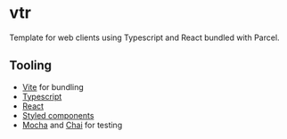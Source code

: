 ﻿# vtr
Template for web clients using Typescript and React bundled with Parcel.

## Tooling
- [Vite][vt] for bundling
- [Typescript][ts]
- [React][re]
- [Styled components][sc]
- [Mocha][mo] and [Chai][ch] for testing

[vt]: https://github.com/vitejs/vite
[ts]: https://github.com/microsoft/TypeScript
[re]: https://github.com/facebook/react
[sc]: https://github.com/styled-components/styled-components
[mo]: https://github.com/mochajs/mocha
[ch]: https://github.com/chaijs/chai
